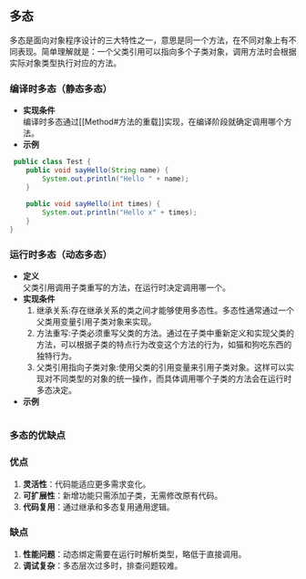 ## 多态
多态是面向对象程序设计的三大特性之一，意思是同一个方法，在不同对象上有不同表现。简单理解就是：一个父类引用可以指向多个子类对象，调用方法时会根据实际对象类型执行对应的方法。
### 编译时多态（静态多态）
- **实现条件**  
	编译时多态通过[[Method#方法的重载]]实现，在编译阶段就确定调用哪个方法。
- **示例**
```java
 public class Test {
    public void sayHello(String name) {
        System.out.println("Hello " + name);
    }
    
    public void sayHello(int times) {
        System.out.println("Hello x" + times);
    }
}
```

### 运行时多态（动态多态）
- **定义**  
	父类引用调用子类重写的方法，在运行时决定调用哪一个。
- **实现条件**  
	1. 继承关系:存在继承关系的类之间才能够使用多态性。多态性通常通过一个父类用变量引用子类对象来实现。
	2. 方法重写:子类必须重写父类的方法。通过在子类中重新定义和实现父类的方法，可以根据子类的特点行为改变这个方法的行为，如猫和狗吃东西的独特行为。
	3. 父类引用指向子类对象:使用父类的引用变量来引用子类对象。这样可以实现对不同类型的对象的统一操作，而具体调用哪个子类的方法会在运行时多态决定。
- **示例**  
```

```

### 多态的优缺点
### **优点**
1. **灵活性**：代码能适应更多需求变化。
2. **可扩展性**：新增功能只需添加子类，无需修改原有代码。
3. **代码复用**：通过继承和多态复用通用逻辑。

### **缺点**

1. **性能问题**：动态绑定需要在运行时解析类型，略低于直接调用。
2. **调试复杂**：多态层次过多时，排查问题较难。